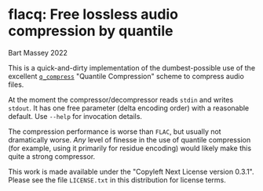 # flacq: Free lossless audio compression by quantile
Bart Massey 2022

This is a quick-and-dirty implementation of the
dumbest-possible use of the excellent
[`q_compress`](https://crates.io/crates/q_compress)
"Quantile Compression" scheme to compress audio files.

At the moment the compressor/decompressor reads `stdin` and
writes `stdout`. It has one free parameter (delta encoding
order) with a reasonable default. Use `--help` for
invocation details.

The compression performance is worse than `FLAC`, but
usually not dramatically worse. *Any* level of finesse in
the use of quantile compression (for example, using it
primarily for residue encoding) would likely make this quite
a strong compressor.

This work is made available under the "Copyleft Next License
version 0.3.1". Please see the file `LICENSE.txt` in this
distribution for license terms.
